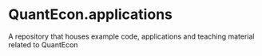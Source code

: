 # QuantEcon.applications
A repository that houses example code, applications and teaching material related to QuantEcon
